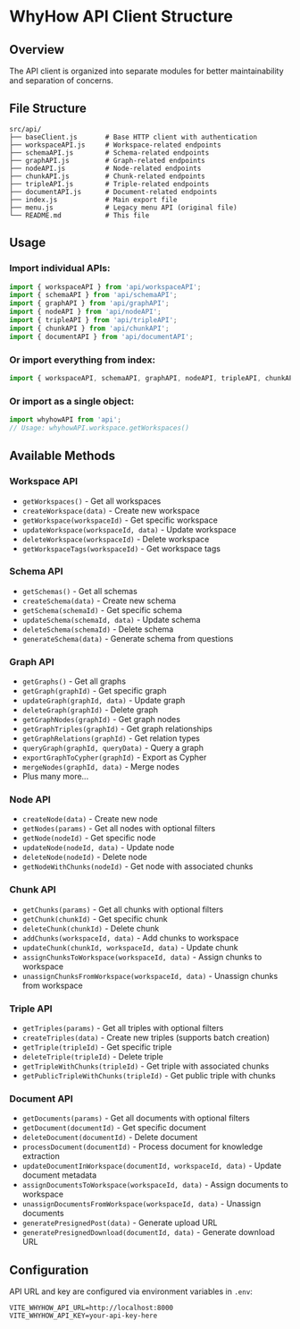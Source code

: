 # WhyHow API Client Structure

## Overview
The API client is organized into separate modules for better maintainability and separation of concerns.

## File Structure

```
src/api/
├── baseClient.js       # Base HTTP client with authentication
├── workspaceAPI.js     # Workspace-related endpoints
├── schemaAPI.js        # Schema-related endpoints
├── graphAPI.js         # Graph-related endpoints
├── nodeAPI.js          # Node-related endpoints
├── chunkAPI.js         # Chunk-related endpoints
├── tripleAPI.js        # Triple-related endpoints
├── documentAPI.js      # Document-related endpoints
├── index.js            # Main export file
├── menu.js             # Legacy menu API (original file)
└── README.md           # This file
```

## Usage

### Import individual APIs:
```javascript
import { workspaceAPI } from 'api/workspaceAPI';
import { schemaAPI } from 'api/schemaAPI';
import { graphAPI } from 'api/graphAPI';
import { nodeAPI } from 'api/nodeAPI';
import { tripleAPI } from 'api/tripleAPI';
import { chunkAPI } from 'api/chunkAPI';
import { documentAPI } from 'api/documentAPI';
```

### Or import everything from index:
```javascript
import { workspaceAPI, schemaAPI, graphAPI, nodeAPI, tripleAPI, chunkAPI, documentAPI } from 'api';
```

### Or import as a single object:
```javascript
import whyhowAPI from 'api';
// Usage: whyhowAPI.workspace.getWorkspaces()
```

## Available Methods

### Workspace API
- `getWorkspaces()` - Get all workspaces
- `createWorkspace(data)` - Create new workspace
- `getWorkspace(workspaceId)` - Get specific workspace
- `updateWorkspace(workspaceId, data)` - Update workspace
- `deleteWorkspace(workspaceId)` - Delete workspace
- `getWorkspaceTags(workspaceId)` - Get workspace tags

### Schema API
- `getSchemas()` - Get all schemas
- `createSchema(data)` - Create new schema
- `getSchema(schemaId)` - Get specific schema
- `updateSchema(schemaId, data)` - Update schema
- `deleteSchema(schemaId)` - Delete schema
- `generateSchema(data)` - Generate schema from questions

### Graph API
- `getGraphs()` - Get all graphs
- `getGraph(graphId)` - Get specific graph
- `updateGraph(graphId, data)` - Update graph
- `deleteGraph(graphId)` - Delete graph
- `getGraphNodes(graphId)` - Get graph nodes
- `getGraphTriples(graphId)` - Get graph relationships
- `getGraphRelations(graphId)` - Get relation types
- `queryGraph(graphId, queryData)` - Query a graph
- `exportGraphToCypher(graphId)` - Export as Cypher
- `mergeNodes(graphId, data)` - Merge nodes
- Plus many more...

### Node API
- `createNode(data)` - Create new node
- `getNodes(params)` - Get all nodes with optional filters
- `getNode(nodeId)` - Get specific node
- `updateNode(nodeId, data)` - Update node
- `deleteNode(nodeId)` - Delete node
- `getNodeWithChunks(nodeId)` - Get node with associated chunks

### Chunk API
- `getChunks(params)` - Get all chunks with optional filters
- `getChunk(chunkId)` - Get specific chunk
- `deleteChunk(chunkId)` - Delete chunk
- `addChunks(workspaceId, data)` - Add chunks to workspace
- `updateChunk(chunkId, workspaceId, data)` - Update chunk
- `assignChunksToWorkspace(workspaceId, data)` - Assign chunks to workspace
- `unassignChunksFromWorkspace(workspaceId, data)` - Unassign chunks from workspace

### Triple API
- `getTriples(params)` - Get all triples with optional filters
- `createTriples(data)` - Create new triples (supports batch creation)
- `getTriple(tripleId)` - Get specific triple
- `deleteTriple(tripleId)` - Delete triple
- `getTripleWithChunks(tripleId)` - Get triple with associated chunks
- `getPublicTripleWithChunks(tripleId)` - Get public triple with chunks

### Document API
- `getDocuments(params)` - Get all documents with optional filters
- `getDocument(documentId)` - Get specific document
- `deleteDocument(documentId)` - Delete document
- `processDocument(documentId)` - Process document for knowledge extraction
- `updateDocumentInWorkspace(documentId, workspaceId, data)` - Update document metadata
- `assignDocumentsToWorkspace(workspaceId, data)` - Assign documents to workspace
- `unassignDocumentsFromWorkspace(workspaceId, data)` - Unassign documents
- `generatePresignedPost(data)` - Generate upload URL
- `generatePresignedDownload(documentId, data)` - Generate download URL

## Configuration

API URL and key are configured via environment variables in `.env`:
```env
VITE_WHYHOW_API_URL=http://localhost:8000
VITE_WHYHOW_API_KEY=your-api-key-here
```
